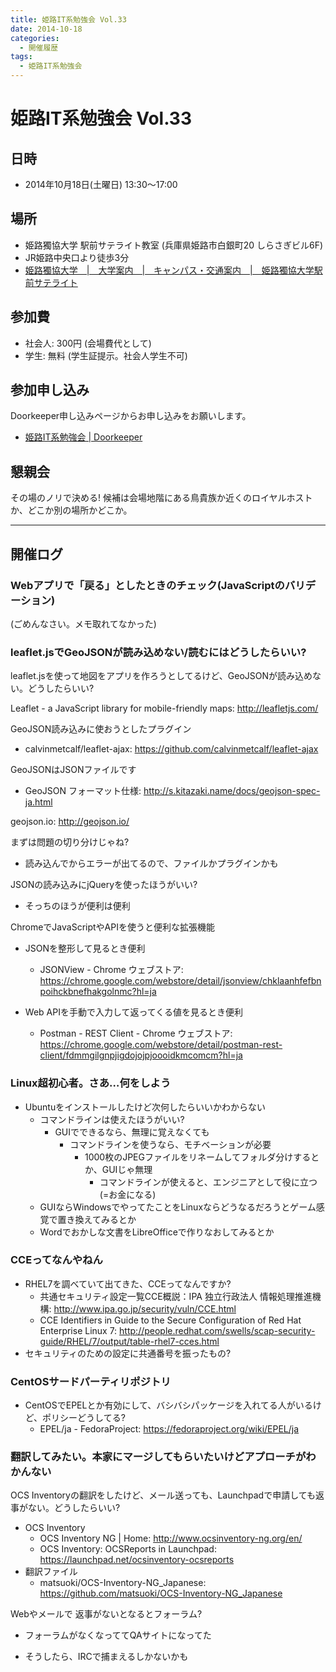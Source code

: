 ```yaml
---
title: 姫路IT系勉強会 Vol.33
date: 2014-10-18
categories:
  - 開催履歴
tags:
  - 姫路IT系勉強会
---
```


# 姫路IT系勉強会 Vol.33

## 日時

- 2014年10月18日(土曜日) 13:30～17:00

## 場所

- 姫路獨協大学 駅前サテライト教室 (兵庫県姫路市白銀町20 しらさぎビル6F)
- JR姫路中央口より徒歩3分
- [姫路獨協大学　|　大学案内　|　キャンパス・交通案内　|　姫路獨協大学駅前サテライト](http://www.himeji-du.ac.jp/access/satellite/)

## 参加費

- 社会人: 300円 (会場費代として)
- 学生: 無料 (学生証提示。社会人学生不可)

## 参加申し込み

Doorkeeper申し込みページからお申し込みをお願いします。

- [姫路IT系勉強会 | Doorkeeper](http://histudy.doorkeeper.jp/)

## 懇親会

その場のノリで決める!
候補は会場地階にある鳥貴族か近くのロイヤルホストか、どこか別の場所かどこか。

------------------------------------------------------------------------

## 開催ログ

### Webアプリで「戻る」としたときのチェック(JavaScriptのバリデーション)

(ごめんなさい。メモ取れてなかった)

### leaflet.jsでGeoJSONが読み込めない/読むにはどうしたらいい?

leaflet.jsを使って地図をアプリを作ろうとしてるけど、GeoJSONが読み込めない。どうしたらいい?

Leaflet - a JavaScript library for mobile-friendly maps: <http://leafletjs.com/>

GeoJSON読み込みに使おうとしたプラグイン

- calvinmetcalf/leaflet-ajax: <https://github.com/calvinmetcalf/leaflet-ajax>

GeoJSONはJSONファイルです

- GeoJSON フォーマット仕様: <http://s.kitazaki.name/docs/geojson-spec-ja.html>

geojson.io: <http://geojson.io/>

まずは問題の切り分けじゃね?

- 読み込んでからエラーが出てるので、ファイルかプラグインかも

JSONの読み込みにjQueryを使ったほうがいい?

- そっちのほうが便利は便利

ChromeでJavaScriptやAPIを使うと便利な拡張機能

- JSONを整形して見るとき便利
  - JSONView - Chrome ウェブストア: <https://chrome.google.com/webstore/detail/jsonview/chklaanhfefbnpoihckbnefhakgolnmc?hl=ja>

- Web APIを手動で入力して返ってくる値を見るとき便利
  - Postman - REST Client - Chrome ウェブストア: <https://chrome.google.com/webstore/detail/postman-rest-client/fdmmgilgnpjigdojojpjoooidkmcomcm?hl=ja>

### Linux超初心者。さあ…何をしよう

- Ubuntuをインストールしたけど次何したらいいかわからない
  - コマンドラインは使えたほうがいい?
    - GUIでできるなら、無理に覚えなくても
      - コマンドラインを使うなら、モチベーションが必要
        - 1000枚のJPEGファイルをリネームしてフォルダ分けするとか、GUIじゃ無理
          - コマンドラインが使えると、エンジニアとして役に立つ(=お金になる)
  - GUIならWindowsでやってたことをLinuxならどうなるだろうとゲーム感覚で置き換えてみるとか
  - Wordでおかしな文書をLibreOfficeで作りなおしてみるとか

### CCEってなんやねん

- RHEL7を調べていて出てきた、CCEってなんですか?
  - 共通セキュリティ設定一覧CCE概説：IPA 独立行政法人 情報処理推進機構: <http://www.ipa.go.jp/security/vuln/CCE.html>
  - CCE Identifiers in Guide to the Secure Configuration of Red Hat Enterprise Linux 7: <http://people.redhat.com/swells/scap-security-guide/RHEL/7/output/table-rhel7-cces.html>
- セキュリティのための設定に共通番号を振ったもの?

### CentOSサードパーティリポジトリ

- CentOSでEPELとか有効にして、バシバシパッケージを入れてる人がいるけど、ポリシーどうしてる?
  - EPEL/ja - FedoraProject: <https://fedoraproject.org/wiki/EPEL/ja>

### 翻訳してみたい。本家にマージしてもらいたいけどアプローチがわかんない

OCS Inventoryの翻訳をしたけど、メール送っても、Launchpadで申請しても返事がない。どうしたらいい?

- OCS Inventory
  - OCS Inventory NG | Home: <http://www.ocsinventory-ng.org/en/>
  - OCS Inventory: OCSReports in Launchpad: <https://launchpad.net/ocsinventory-ocsreports>
- 翻訳ファイル
  - matsuoki/OCS-Inventory-NG\_Japanese: <https://github.com/matsuoki/OCS-Inventory-NG_Japanese>

Webやメールで 返事がないとなるとフォーラム?

- フォーラムがなくなっててQAサイトになってた

- そうしたら、IRCで捕まえるしかないかも
